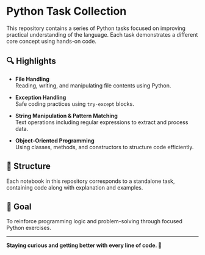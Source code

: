 # Python Task Collection

This repository contains a series of Python tasks focused on improving practical understanding of the language. Each task demonstrates a different core concept using hands-on code.

## 🔍 Highlights

- **File Handling**  
  Reading, writing, and manipulating file contents using Python.

- **Exception Handling**  
  Safe coding practices using `try-except` blocks.

- **String Manipulation & Pattern Matching**  
  Text operations including regular expressions to extract and process data.

- **Object-Oriented Programming**  
  Using classes, methods, and constructors to structure code efficiently.

## 📁 Structure

Each notebook in this repository corresponds to a standalone task, containing code along with explanation and examples.

## 🚀 Goal

To reinforce programming logic and problem-solving through focused Python exercises.

---

**Staying curious and getting better with every line of code. 🚀**
